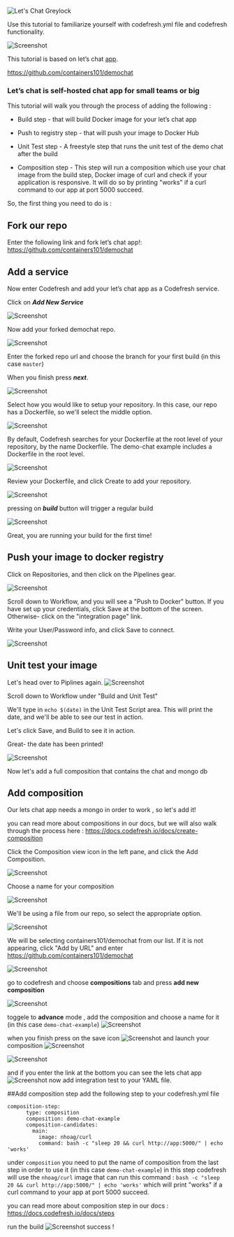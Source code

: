 ![Let's Chat Greylock](http://i.imgur.com/0a3l5VF.png)


Use this tutorial to familiarize yourself with codefresh.yml file and codefresh functionality.

![Screenshot](http://i.imgur.com/C4uMD67.png)


This tutorial is based on let’s chat [app].

https://github.com/containers101/demochat

### Let’s chat is self-hosted chat app for small teams or big

This tutorial will walk you through the process of adding the following :


* Build step - that will build Docker image for your let’s chat app

* Push to registry step - that will push your image to Docker Hub

* Unit Test step - A freestyle step that runs the unit test of the demo chat after the build 

* Composition step - This step will run a composition which use your chat image from the build step, Docker image of curl 
and check if your application is responsive. It will do so by printing "works" if a curl command to our app at port 5000 succeed.  

So, the first thing you need to do is :

## Fork our repo  

Enter the following link and fork let’s chat app!: https://github.com/containers101/demochat


## Add a service
Now enter Codefresh and add your let’s chat app as a Codefresh service.

Click on ___Add New Service___

![Screenshot](http://i.imgur.com/2tGNxQu.png)


Now add your forked demochat repo.

![Screenshot](http://i.imgur.com/HPCUtQx.png)

Enter the forked repo url and choose the branch for your first build (in this case ```master```)

When you finish press ___next___.

![Screenshot](http://i.imgur.com/71xBMRZ.png)

Select how you would like to setup your repository. In this case, our repo has a Dockerfile, so we'll select the middle option. 


![Screenshot](http://i.imgur.com/KCAkK2u.png)

By default, Codefresh searches for your Dockerfile at the root level of your repository, by the name Dockerfile. The demo-chat example includes a Dockerfile in the root level.

![Screenshot](http://i.imgur.com/a65tw0v.png)


Review your Dockerfile, and click Create to add your repository.

![Screenshot](http://i.imgur.com/yb0xCtp.png)

pressing on ___build___  button will trigger a regular build 

![Screenshot](http://i.imgur.com/QdRQDxo.png)

Great, you  are running  your build for the first time!

## Push your image to docker registry
Click on Repositories, and then click on the Pipelines gear.

![Screenshot](http://i.imgur.com/QmZPo42.png)

Scroll down to Workflow, and you will see a "Push to Docker" button. If you have set up your credentials, click Save at the bottom of the screen. Otherwise- click on the "integration page" link.

Write your User/Password info, and click Save to connect.

![Screenshot](http://i.imgur.com/rISBne8.png)


## Unit test your image
Let's head over to Piplines again.
![Screenshot](http://i.imgur.com/QmZPo42.png)

Scroll down to Workflow under "Build and Unit Test"

We'll type in ```echo $(date)``` in the Unit Test Script area. This will print the date, and we'll be able to see our test in action.

Let's click Save, and Build to see it in action.

Great- the date has been printed!

![Screenshot](http://i.imgur.com/NzduV1K.png)
 
 
Now let's add a full composition that contains the chat and mongo db


## Add composition

Our lets chat app needs a mongo in order to work , so let's add it!

you can read more about compositions in our docs, but we will also walk through the process here :
https://docs.codefresh.io/docs/create-composition


Click the Composition view icon in the left pane, and click the Add Composition.

![Screenshot](https://codefresh.io/wp-content/uploads/2017/03/1.png)

Choose a name for your composition

![Screenshot](https://codefresh.io/wp-content/uploads/2017/03/2.png)

We'll be using a file from our repo, so select the appropriate option.

![Screenshot](https://codefresh.io/wp-content/uploads/2017/03/3.png)

We will be selecting containers101/demochat from our list. If it is not appearing, click "Add by URL" and enter https://github.com/containers101/demochat

![Screenshot](https://codefresh.io/wp-content/uploads/2017/03/4.png)




go to codefresh and choose  __compositions__ tab
and press __add new composition__ 

![Screenshot](screenshots/2016-09-28_1915.png)
 
 
toggele to __advance__ mode , add the composition 
and choose a name for it (in this case ```demo-chat-example```)
![Screenshot](screenshots/2016-09-28_1918.png)

when you finish press on the save icon ![Screenshot](screenshots/2016-09-28_1921.png)
and launch your composition ![Screenshot](screenshots/2016-09-29_1552.png)


![Screenshot](screenshots/2016-09-29_1549.png)

and if you enter the link at the bottom you can see the lets chat app
![Screenshot](screenshots/2016-09-29_1550.png)
now add integration test to your YAML file.

##Add composition step
add the following step to your codefresh.yml file


```
composition-step:
      type: composition
      composition: demo-chat-example
      composition-candidates:
        main:
          image: nhoag/curl
          command: bash -c "sleep 20 && curl http://app:5000/" | echo 'works'
```
under ```composition``` you need to put the name of composition from the last step in order to use it
(in this case ```demo-chat-example```)
in this step codefresh will use the ```nhoag/curl``` image that can run this command : ```bash -c "sleep 20 && curl http://app:5000/" | echo 'works'```
which will print "works" if a curl command to your app at port 5000 succeed.

you can read more about composition step in our docs :
 https://docs.codefresh.io/docs/steps

run the build
![Screenshot](screenshots/2016-09-29_1728.png)
success !


[app]: https://github.com/containers101/demochat

